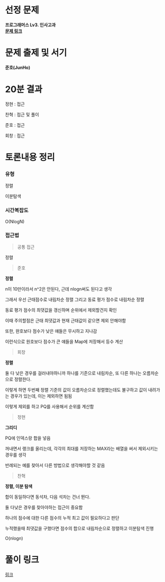 # 선정 문제
<b> 프로그래머스 Lv3. 인사고과 </b>
<br>
<b> [문제 링크](https://school.programmers.co.kr/learn/courses/30/lessons/152995) </b>

# 문제 출제 및 서기
<b> 준호(JunHo) </b>

# 20분 결과
<p> 정현 : 접근 </p>
<p> 찬혁 : 접근 및 풀이</p>
<p> 준호 : 접근 </p>
<p> 회창 : 접근 </p>

# 토론내용 정리
### 유형
<P> 정렬 </P>
<P> 이분탐색 </P>

### 시간복잡도
<p> O(NlogN) </p>

### 접근법

> 공통 접근
<p> 정렬 </p>



> 준호

<b> 정렬 </b>

<p> n이 10만이라서 n^2은 안된다, 근데 nlogn써도 된다고 생각 </p>
<p> 그래서 우선 근태점수로 내림차순 정렬 그리고 동료 평가 점수로 내림차순 정렬</p>
<p> 동료 평가 점수의 최댓값을 갱신하며 순위에서 제외할건지 확인 </p>
<p> 이때 주의할점은 근태 최댓값과 현재 근태값이 같으면 제외 안해야함 </p>
<p> 또한, 완호보다 점수가 낮은 얘들은 무시하고 지나감 </p>
<p> 이런식으로 원호보다 점수가 큰 얘들을 Map에 저장해서 등수 계산 </p>

> 회창

<b> 정렬 </b>

<p> 둘 다 낮은 경우를 걸러내야하니까 하나를 기준으로 내림차순, 또 다른 하나는 오름차순으로 정렬한다.</p>
<p> 이렇게 하면 두번째 정렬 기준의 값이 오름차순으로 정렬했는데도 불구하고 값이 내려가는 경우가 있는데, 이는 제외하면 됨됨</p>
<p> 이렇게 제외를 하고 PQ를 사용해서 순위를 계산함 </p>

> 정현

<b> 그리디 </b>

<p> PQ에 인덱스랑 합을 넣음 </p>
<p> 꺼내면서 랭크를 올리는데, 각각의 최대를 저장하는 MAX라는 배열을 써서 제외시키는 경우를 생각</p>
<p> 반례되는 예를 찾아서 다른 방법으로 생각해야할 것 같음 </p>

> 찬혁

<b> 정렬, 이분 탐색 </b>

<p> 합이 동일하다면 동석차, 다음 석차는 건너 뛴다. </p>
<p> 둘 다낮은 경우를 찾아야하는 접근이 중요함</p>
<p> 하나의 점수에 대한 다른 점수의 누적 최고 값이 필요하다고 판단 </p>
<p> 누적했을때 최댓값을 구했다면 점수의 합으로 내림차순으로 정렬하고 이분탐색 진행 </p>
<p> O(nlogn) </p>




# 풀이 링크

<a href="https://github.com/The-Four-Error-Pickers/Algorithm-Study/tree/main/Private%20Solve/152995.%20%EC%9D%B8%EC%82%AC%EA%B3%A0%EA%B3%BC">링크</a>
